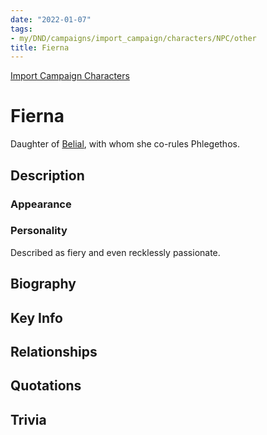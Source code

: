 ```yaml
---
date: "2022-01-07"
tags:
- my/DND/campaigns/import_campaign/characters/NPC/other
title: Fierna
---
```


[Import Campaign Characters](/dnd/characters/)

# Fierna

Daughter of [Belial](/dnd/characters/np-cs/belial/), with whom she co-rules Phlegethos.

## Description

### Appearance

### Personality

Described as fiery and even recklessly passionate.

## Biography

## Key Info

## Relationships

## Quotations

## Trivia